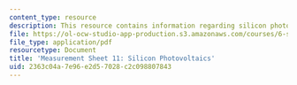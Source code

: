 ```yaml
---
content_type: resource
description: This resource contains information regarding silicon photovoltaics.
file: https://ol-ocw-studio-app-production.s3.amazonaws.com/courses/6-s079-nanomaker-spring-2013/2363c04a7e96e2d57028c2c098807843_MIT6_S079S13_lab11.pdf
file_type: application/pdf
resourcetype: Document
title: 'Measurement Sheet 11: Silicon Photovoltaics'
uid: 2363c04a-7e96-e2d5-7028-c2c098807843
---
```

